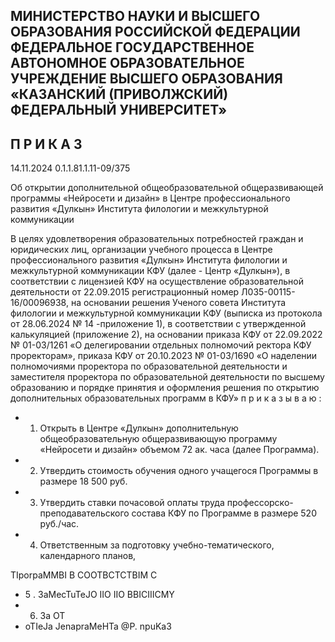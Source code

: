 <!-- image -->

## МИНИСТЕРСТВО НАУКИ И ВЫСШЕГО ОБРАЗОВАНИЯ РОССИЙСКОЙ ФЕДЕРАЦИИ ФЕДЕРАЛЬНОЕ ГОСУДАРСТВЕННОЕ АВТОНОМНОЕ ОБРАЗОВАТЕЛЬНОЕ УЧРЕЖДЕНИЕ ВЫСШЕГО ОБРАЗОВАНИЯ «КАЗАНСКИЙ (ПРИВОЛЖСКИЙ) ФЕДЕРАЛЬНЫЙ УНИВЕРСИТЕТ»

## П Р И К А З

14.11.2024 0.1.1.81.1.11-09/375

Об открытии дополнительной общеобразовательной общеразвивающей программы «Нейросети и дизайн» в Центре профессионального развития «Дулкын» Института филологии и межкультурной коммуникации

В  целях  удовлетворения  образовательных  потребностей  граждан  и  юридических лиц,  организации  учебного  процесса  в  Центре  профессионального  развития  «Дулкын» Института филологии и межкультурной коммуникации КФУ (далее - Центр «Дулкын»), в соответствии с лицензией КФУ на осуществление образовательной деятельности от 22.09.2015  регистрационный  номер  Л035-00115-16/00096938,  на  основании  решения Ученого совета Института филологии и межкультурной коммуникации КФУ (выписка из протокола от 28.06.2024 № 14 -приложение 1), в соответствии с утвержденной калькуляцией  (приложение  2),  на  основании  приказа  КФУ  от  22.09.2022 № 01-03/1261 «О делегировании отдельных полномочий ректора  КФУ проректорам», приказа КФУ от 20.10.2023  № 01-03/1690  «О  наделении  полномочиями  проректора  по  образовательной деятельности  и  заместителя  проректора  по  образовательной  деятельности  по  высшему образованию и порядке принятия и оформления решения по открытию дополнительных образовательных программ в КФУ» п р и к а з ы в а ю :

- 1. Открыть в Центре «Дулкын» дополнительную общеобразовательную общеразвивающую  программу  «Нейросети  и  дизайн»  объемом  72 ак. часа  (далее  Программа).
- 2. Утвердить стоимость обучения одного учащегося Программы в размере 18 500 руб.
- 3. Утвердить  ставки  почасовой  оплаты  труда  профессорско-преподавательского состава КФУ по Программе в размере 520 руб./час.
- 4. Ответственным  за подготовку учебно-тематического, календарного планов,

TIporpaMMBI B COOTBCTCTBIM C

- 5 . 3aMecTuTeJO IIO IIO BBICIIICMY
- 6. 3a OT
- oTIeJa JenapraMeHTa @P. npuKa3

<!-- image -->